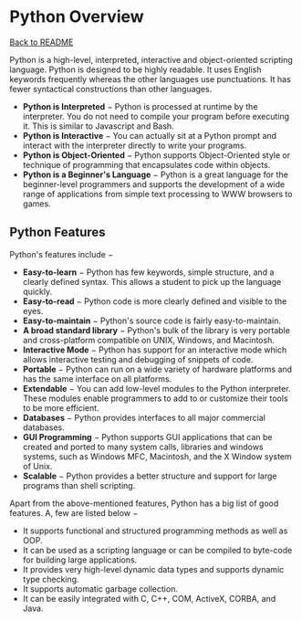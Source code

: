 # Python Overview

[Back to README](README.md)

Python is a high-level, interpreted, interactive and object-oriented scripting language. Python is designed to be highly readable. It uses English keywords frequently whereas the other languages use punctuations. It has fewer syntactical constructions than other languages.

*   **Python is Interpreted** − Python is processed at runtime by the interpreter. You do not need to compile your program before executing it. This is similar to Javascript and Bash.
*   **Python is Interactive** − You can actually sit at a Python prompt and interact with the interpreter directly to write your programs.
*   **Python is Object-Oriented** − Python supports Object-Oriented style or technique of programming that encapsulates code within objects.
*   **Python is a Beginner's Language** − Python is a great language for the beginner-level programmers and supports the development of a wide range of applications from simple text processing to WWW browsers to games.


Python Features
---------------

Python's features include −
*   **Easy-to-learn** − Python has few keywords, simple structure, and a clearly defined syntax. This allows a student to pick up the language quickly.
*   **Easy-to-read** − Python code is more clearly defined and visible to the eyes.
*   **Easy-to-maintain** − Python's source code is fairly easy-to-maintain.
*   **A broad standard library** − Python's bulk of the library is very portable and cross-platform compatible on UNIX, Windows, and Macintosh.
*   **Interactive Mode** − Python has support for an interactive mode which allows interactive testing and debugging of snippets of code.
*   **Portable** − Python can run on a wide variety of hardware platforms and has the same interface on all platforms.
*   **Extendable** − You can add low-level modules to the Python interpreter. These modules enable programmers to add to or customize their tools to be more efficient.
*   **Databases** − Python provides interfaces to all major commercial databases.
*   **GUI Programming** − Python supports GUI applications that can be created and ported to many system calls, libraries and windows systems, such as Windows MFC, Macintosh, and the X Window system of Unix.
*   **Scalable** − Python provides a better structure and support for large programs than shell scripting.
    

Apart from the above-mentioned features, Python has a big list of good features. A, few are listed below −
*   It supports functional and structured programming methods as well as OOP.
*   It can be used as a scripting language or can be compiled to byte-code for building large applications.
*   It provides very high-level dynamic data types and supports dynamic type checking.
*   It supports automatic garbage collection.
*   It can be easily integrated with C, C++, COM, ActiveX, CORBA, and Java.